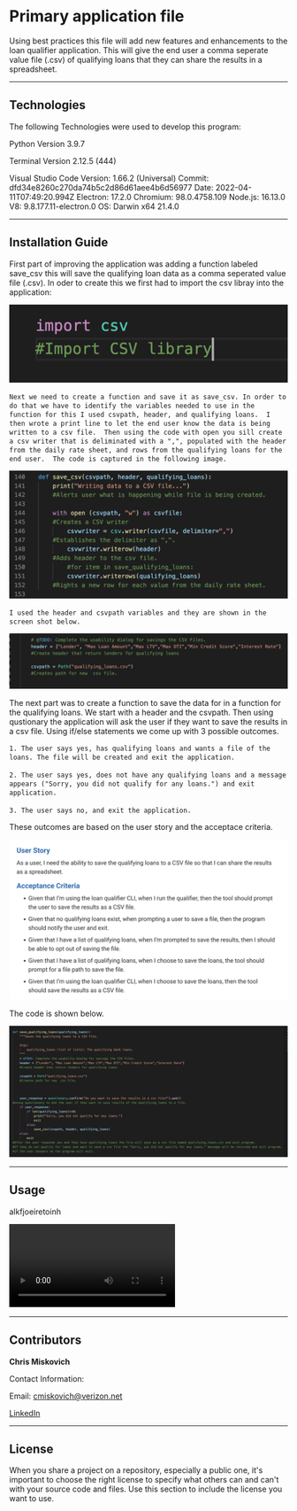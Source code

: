 # Primary application file

Using best practices this file will add new features and enhancements to the loan qualifier application.  This will give the end user a comma seperate value file (.csv) of qualifying loans that they can share the results in a spreadsheet.

---

## Technologies

The following Technologies were used to develop this program:

Python 
    Version 3.9.7

Terminal
    Version 2.12.5 (444)

Visual Studio Code
    Version: 1.66.2 (Universal)
    Commit: dfd34e8260c270da74b5c2d86d61aee4b6d56977
    Date: 2022-04-11T07:49:20.994Z
    Electron: 17.2.0
    Chromium: 98.0.4758.109
    Node.js: 16.13.0
    V8: 9.8.177.11-electron.0
    OS: Darwin x64 21.4.0

---

## Installation Guide

First part of improving the application was adding a function labeled save_csv this will save the qualifying loan data as a comma seperated value file (.csv).
    In oder to create this we first had to import the csv libray into the application:

![](images/Import_csv_library.png)


    Next we need to create a function and save it as save_csv. In order to do that we have to identify the variables needed to use in the function for this I used csvpath, header, and qualifying loans.  I then wrote a print line to let the end user know the data is being written to a csv file.  Then using the code with open you sill create a csv writer that is deliminated with a ",", populated with the header from the daily rate sheet, and rows from the qualifying loans for the end user.  The code is captured in the following image.

![](images/Save_CSV.png)

    I used the header and csvpath variables and they are shown in the screen shot below.

![](images/header_csvpath.png)



The next part was to create a function to save the data for in a function for the qualifying loans.  We start with a header and the csvpath.
Then using qustionary the application will ask the user if they want to save the results in a csv file.  Using if/else statements we come up with 3 possible outcomes.

    1. The user says yes, has qualifying loans and wants a file of the loans. The file will be created and exit the application.

    2. The user says yes, does not have any qualifying loans and a message appears ("Sorry, you did not qualify for any loans.") and exit application.

    3. The user says no, and exit the application.

These outcomes are based on the user story and the acceptace criteria.

![](images/User_story.png)

The code is shown below.

![](images/Save_qualifying_loans.png)





---

## Usage

alkfjoeiretoinh

![](images/yes_and_loans.mov)



---

## Contributors


**Chris Miskovich**

Contact Information:

Email: cmiskovich@verizon.net

[LinkedIn](https://www.linkedin.com/in/christopher-miskovich-9a61b0234/) 

---

## License

When you share a project on a repository, especially a public one, it's important to choose the right license to specify what others can and can't with your source code and files. Use this section to include the license you want to use.
